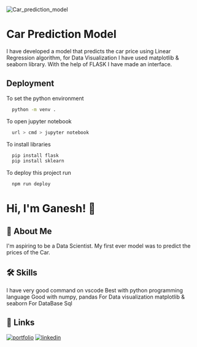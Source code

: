 ![Car_prediction_model](https://user-images.githubusercontent.com/109788233/180614611-135c7919-27b3-48fb-885b-9a8a552a3e70.png)

# Car Prediction Model
I have developed a model that predicts the car price using Linear Regression algorithm, for Data Visualization I have used matplotlib & seaborn library. With the help of FLASK I have made an interface.

## Deployment

To set the python environment 

```bash
  python -m venv .
```
To open jupyter notebook

```bash
  url > cmd > jupyter notebook
```
To install libraries 

```bash
  pip install flask 
  pip install sklearn 
```
To deploy this project run

```bash
  npm run deploy
```

# Hi, I'm Ganesh! 👋

## 🚀 About Me
I'm aspiring to be a Data Scientist. 
My first ever model was to predict the prices of the Car.

## 🛠 Skills
I have very good command on vscode 
Best with python programming language 
Good with numpy, pandas 
For Data visualization matplotlib & seaborn
For DataBase Sql

## 🔗 Links
[![portfolio](https://img.shields.io/badge/my_portfolio-000?style=for-the-badge&logo=ko-fi&logoColor=white)](https://github.com/ayebisht/)
[![linkedin](https://img.shields.io/badge/linkedin-0A66C2?style=for-the-badge&logo=linkedin&logoColor=white)](https://www.linkedin.com/in/ganeshbisht/)
